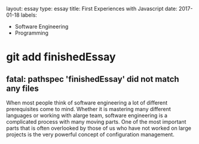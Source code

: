 layout: essay
type: essay
title: First Experiences with Javascript
date: 2017-01-18
labels:
  - Software Engineering
  - Programming

# git add finishedEssay
## fatal: pathspec 'finishedEssay' did not match any files

When most people think of software engineering a lot of different prerequisites come to mind. Whether it is mastering many different languages or working with alarge team, software engineering is a complicated process with many moving parts. One of the most important parts that is often overlooked by those of us who have not worked on large projects is the very powerful concept of configuration management. 
